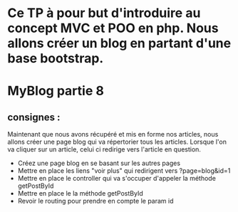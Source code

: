# Ce TP à pour but d'introduire au concept MVC et POO en php. Nous allons créer un blog en partant d'une base bootstrap.

# MyBlog partie 8
## consignes : 
Maintenant que nous avons récupéré et mis en forme nos articles, nous allons créer une page blog qui va répertorier tous les articles.
Lorsque l'on va cliquer sur un article, celui ci redirige vers l'article en question.
- Créez une page blog en se basant sur les autres pages
- Mettre en place les liens "voir plus" qui redirigent vers ?page=blog&id=1
- Mettre en place le controller qui va s'occuper d'appeler la méthode getPostById 
- Mettre en place le la méthode getPostById
- Revoir le routing pour prendre en compte le param id
